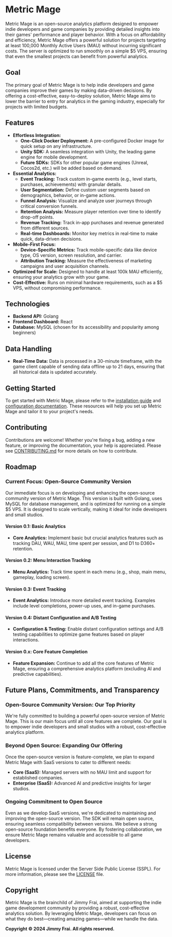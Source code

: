 # Metric Mage

Metric Mage is an open-source analytics platform designed to empower indie developers and game companies by providing detailed insights into their games' performance and player behavior. With a focus on affordability and efficiency, Metric Mage offers a powerful solution for projects targeting at least 100,000 Monthly Active Users (MAU) without incurring significant costs. The server is optimized to run smoothly on a simple $5 VPS, ensuring that even the smallest projects can benefit from powerful analytics.

## Goal

The primary goal of Metric Mage is to help indie developers and game companies improve their games by making data-driven decisions. By offering a cost-effective, easy-to-deploy solution, Metric Mage aims to lower the barrier to entry for analytics in the gaming industry, especially for projects with limited budgets.

## Features

- **Effortless Integration:**
    - **One-Click Docker Deployment:** A pre-configured Docker image for quick setup on any infrastructure.
    - **Unity SDK:** A seamless integration with Unity, the leading game engine for mobile development.
    - **Future SDKs:** SDKs for other popular game engines (Unreal, Cocos2d, etc.) will be added based on demand.
- **Essential Analytics:**
    - **Event Tracking:** Track custom in-game events (e.g., level starts, purchases, achievements) with granular details.
    - **User Segmentation:** Define custom user segments based on demographics, behavior, or in-game actions.
    - **Funnel Analysis:** Visualize and analyze user journeys through critical conversion funnels.
    - **Retention Analysis:** Measure player retention over time to identify drop-off points.
    - **Revenue Tracking:** Track in-app purchases and revenue generated from different sources.
    - **Real-time Dashboards:** Monitor key metrics in real-time to make quick, data-driven decisions.
- **Mobile-First Focus:**
    - **Device-Specific Metrics:** Track mobile-specific data like device type, OS version, screen resolution, and carrier.
    - **Attribution Tracking:** Measure the effectiveness of marketing campaigns and user acquisition channels.
- **Optimized for Scale:** Designed to handle at least 100k MAU efficiently, ensuring your analytics grow with your game.
- **Cost-Effective:** Runs on minimal hardware requirements, such as a $5 VPS, without compromising performance.

## Technologies

- **Backend API:** Golang
- **Frontend Dashboard:** React
- **Database:** MySQL (chosen for its accessibility and popularity among beginners)

## Data Handling

- **Real-Time Data:** Data is processed in a 30-minute timeframe, with the game client capable of sending data offline up to 21 days, ensuring that all historical data is updated accurately.

## Getting Started

To get started with Metric Mage, please refer to the [installation guide](/docs/installation.md) and [configuration documentation](/docs/configuration.md). These resources will help you set up Metric Mage and tailor it to your project's needs.

## Contributing

Contributions are welcome! Whether you're fixing a bug, adding a new feature, or improving the documentation, your help is appreciated. Please see [CONTRIBUTING.md](/CONTRIBUTING.md) for more details on how to contribute.

## Roadmap

### Current Focus: Open-Source Community Version

Our immediate focus is on developing and enhancing the open-source community version of Metric Mage. This version is built with Golang, uses MySQL for database management, and is optimized for running on a simple $5 VPS. It is designed to scale vertically, making it ideal for indie developers and small studios.

#### Version 0.1: Basic Analytics
- **Core Analytics:** Implement basic but crucial analytics features such as tracking DAU, WAU, MAU, time spent per session, and D1 to D360+ retention.

#### Version 0.2: Menu Interaction Tracking
- **Menu Analytics:** Track time spent in each menu (e.g., shop, main menu, gameplay, loading screen).

#### Version 0.3: Event Tracking
- **Event Analytics:** Introduce more detailed event tracking. Examples include level completions, power-up uses, and in-game purchases.

#### Version 0.4: Distant Configuration and A/B Testing
- **Configuration & Testing:** Enable distant configuration settings and A/B testing capabilities to optimize game features based on player interactions.

#### Version 0.x: Core Feature Completion
- **Feature Expansion:** Continue to add all the core features of Metric Mage, ensuring a comprehensive analytics platform (excluding AI and predictive capabilities).

## Future Plans, Commitments, and Transparency

### Open-Source Community Version: Our Top Priority

We're fully committed to building a powerful open-source version of Metric Mage. This is our main focus until all core features are complete. Our goal is to empower indie developers and small studios with a robust, cost-effective analytics platform.

### Beyond Open Source: Expanding Our Offering

Once the open-source version is feature-complete, we plan to expand Metric Mage with SaaS versions to cater to different needs:

- **Core (SaaS):** Managed servers with no MAU limit and support for established companies.
- **Enterprise (SaaS):** Advanced AI and predictive insights for larger studios.

### Ongoing Commitment to Open Source

Even as we develop SaaS versions, we're dedicated to maintaining and improving the open-source version. The SDK will remain open source, ensuring seamless compatibility between versions. We believe a strong open-source foundation benefits everyone. By fostering collaboration, we ensure Metric Mage remains valuable and accessible to all game developers.

## License

Metric Mage is licensed under the Server Side Public License (SSPL). For more information, please see the [LICENSE](LICENSE) file.

## Copyright

Metric Mage is the brainchild of Jimmy Frai, aimed at supporting the indie game development community by providing a robust, cost-effective analytics solution. By leveraging Metric Mage, developers can focus on what they do best—creating amazing games—while we handle the data.

**Copyright © 2024 Jimmy Frai. All rights reserved.**
